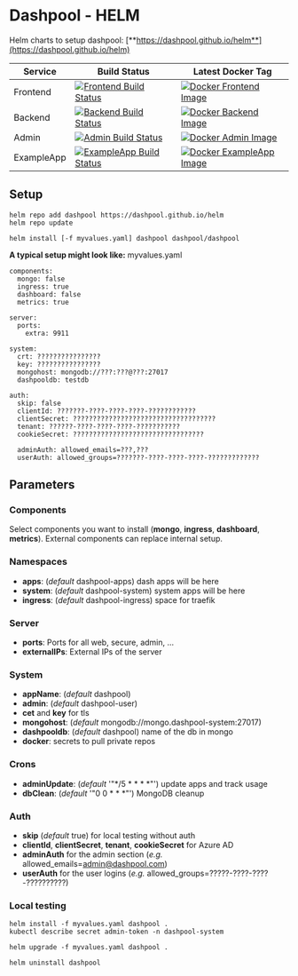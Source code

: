 # Dashpool - HELM

Helm charts to setup dashpool: [**https://dashpool.github.io/helm**](https://dashpool.github.io/helm)


| Service   | Build Status | Latest Docker Tag |
|-----------|--------------|-------------------|
| Frontend  | [![Frontend Build Status](https://github.com/dashpool/frontend/actions/workflows/docker.yml/badge.svg)](https://github.com/dashpool/frontend/actions/workflows/docker.yml) | [![Docker Frontend Image](https://img.shields.io/docker/v/dashpool/frontend?sort=semver)](https://hub.docker.com/r/dashpool/frontend/tags) |
| Backend   | [![Backend Build Status](https://github.com/dashpool/backend/actions/workflows/docker.yml/badge.svg)](https://github.com/dashpool/backend/actions/workflows/docker.yml) | [![Docker Backend Image](https://img.shields.io/docker/v/dashpool/backend?sort=semver)](https://hub.docker.com/r/dashpool/backend/tags) |
| Admin     | [![Admin Build Status](https://github.com/dashpool/admin/actions/workflows/docker.yml/badge.svg)](https://github.com/dashpool/admin/actions/workflows/docker.yml) | [![Docker Admin Image](https://img.shields.io/docker/v/dashpool/admin?sort=semver)](https://hub.docker.com/r/dashpool/admin/tags) |
| ExampleApp| [![ExampleApp Build Status](https://github.com/dashpool/exampleapp/actions/workflows/docker.yml/badge.svg)](https://github.com/dashpool/exampleapp/actions/workflows/docker.yml) | [![Docker ExampleApp Image](https://img.shields.io/docker/v/dashpool/exampleapp?sort=semver)](https://hub.docker.com/r/dashpool/exampleapp/tags) |


## Setup

```
helm repo add dashpool https://dashpool.github.io/helm 
helm repo update

helm install [-f myvalues.yaml] dashpool dashpool/dashpool
```

**A typical setup might look like:** myvalues.yaml
```
components:
  mongo: false
  ingress: true
  dashboard: false
  metrics: true

server:
  ports:
    extra: 9911

system:
  crt: ????????????????
  key: ????????????????
  mongohost: mongodb://???:???@???:27017
  dashpooldb: testdb

auth:
  skip: false
  clientId: ???????-????-????-????-????????????
  clientSecret: ????????????????????????????????????
  tenant: ??????-????-????-????-???????????
  cookieSecret: ?????????????????????????????????

  adminAuth: allowed_emails=???,???
  userAuth: allowed_groups=???????-????-????-????-?????????????
```

## Parameters
### Components
Select components you want to install (**mongo**, **ingress**, **dashboard**, **metrics**).
External components can replace internal setup.

### Namespaces
 * **apps**: (*default* dashpool-apps) dash apps will be here
 * **system**: (*default* dashpool-system) system apps will be here
 * **ingress**: (*default* dashpool-ingress) space for traefik

### Server
 * **ports**: Ports for all web, secure, admin, ...
 * **externalIPs**: External IPs of the server

### System
 * **appName**: (*default* dashpool)
 * **admin**: (*default* dashpool-user)
 * **cet** and **key** for tls
 * **mongohost**: (*default* mongodb://mongo.dashpool-system:27017)
 * **dashpooldb**: (*default* dashpool) name of the db in mongo
 * **docker**: secrets to pull private repos

### Crons
  * **adminUpdate**: (*default* '"*/5 * * * *"') update apps and track usage
  * **dbClean**: (*default* '"0 0 * * *"') MongoDB cleanup

### Auth
 * **skip** (*default* true) for local testing without auth
 * **clientId**, **clientSecret**, **tenant**, **cookieSecret** for Azure AD
 * **adminAuth** for the admin section (*e.g.* allowed_emails=admin@dashpool.com)
 * **userAuth** for the user logins (*e.g.* allowed_groups=?????-????-????-??????????)


### Local testing
```
helm install -f myvalues.yaml dashpool .
kubectl describe secret admin-token -n dashpool-system

helm upgrade -f myvalues.yaml dashpool .

helm uninstall dashpool
```

